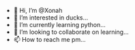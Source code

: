- 👋 Hi, I’m @Xonah
- 👀 I’m interested in ducks...
- 🌱 I’m currently learning python...
- 💞️ I’m looking to collaborate on learning...
- 📫 How to reach me pm...

<!---
Xonah/Xonah is a ✨ special ✨ repository because its `README.md` (this file) appears on your GitHub profile.
You can click the Preview link to take a look at your changes.
--->
